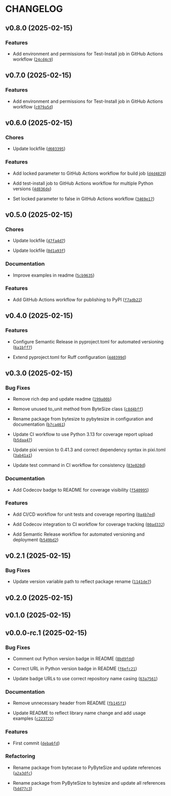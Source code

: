 # CHANGELOG


## v0.8.0 (2025-02-15)

### Features

- Add environment and permissions for Test-Install job in GitHub Actions workflow
  ([`24cd4c9`](https://github.com/jjjermiah/ByteSize/commit/24cd4c996b22189672521a01322999e539d597d8))


## v0.7.0 (2025-02-15)

### Features

- Add environment and permissions for Test-Install job in GitHub Actions workflow
  ([`c079a5d`](https://github.com/jjjermiah/ByteSize/commit/c079a5d28848b06ebdf223c90382f9d170e9e5d5))


## v0.6.0 (2025-02-15)

### Chores

- Update lockfile
  ([`d603395`](https://github.com/jjjermiah/ByteSize/commit/d603395134ba244b17eefa3a01c785a592fb9762))

### Features

- Add locked parameter to GitHub Actions workflow for build job
  ([`d4d4829`](https://github.com/jjjermiah/ByteSize/commit/d4d482999ff3d5dec615ac445eec608be1a99444))

- Add test-install job to GitHub Actions workflow for multiple Python versions
  ([`4d836de`](https://github.com/jjjermiah/ByteSize/commit/4d836dea48bac3a22c9a31de4b498f58e82e5b98))

- Set locked parameter to false in GitHub Actions workflow
  ([`3469e17`](https://github.com/jjjermiah/ByteSize/commit/3469e171c2a60567a5765b3e2487fb66837c9a31))


## v0.5.0 (2025-02-15)

### Chores

- Update lockfile
  ([`47fa4d7`](https://github.com/jjjermiah/ByteSize/commit/47fa4d706df9bbb1788385d3971cc35af0355bd8))

- Update lockfile
  ([`0d1a93f`](https://github.com/jjjermiah/ByteSize/commit/0d1a93f2684850a44dc680c523e2df5353337bb7))

### Documentation

- Improve examples in readme
  ([`5cb9635`](https://github.com/jjjermiah/ByteSize/commit/5cb96354bb66a3f30b496f29346f71a038ee731d))

### Features

- Add GitHub Actions workflow for publishing to PyPI
  ([`f7adb22`](https://github.com/jjjermiah/ByteSize/commit/f7adb22ab81e7c8365e5e40fce3fa0bdcb64e641))


## v0.4.0 (2025-02-15)

### Features

- Configure Semantic Release in pyproject.toml for automated versioning
  ([`6a1bff7`](https://github.com/jjjermiah/ByteSize/commit/6a1bff73b0906b0a6daebaecb6c0d78c5a2be84a))

- Extend pyproject.toml for Ruff configuration
  ([`440399d`](https://github.com/jjjermiah/ByteSize/commit/440399dd01cb93a7d19663c46a637c9e359ced33))


## v0.3.0 (2025-02-15)

### Bug Fixes

- Remove rich dep and update readme
  ([`199a00b`](https://github.com/jjjermiah/ByteSize/commit/199a00b44e4e8b3dcfe578ccba02294b2c271aa1))

- Remove unused to_unit method from ByteSize class
  ([`c8d4bff`](https://github.com/jjjermiah/ByteSize/commit/c8d4bff7b6476de81157e96f15436fcb143877f3))

- Rename package from bytesize to pybytesize in configuration and documentation
  ([`b7ca461`](https://github.com/jjjermiah/ByteSize/commit/b7ca4615359d356f224ec07ad6f6e5a14e37f0ae))

- Update CI workflow to use Python 3.13 for coverage report upload
  ([`b5daa47`](https://github.com/jjjermiah/ByteSize/commit/b5daa47e7f35b3a29e2d9fbe71019e1eeca54c44))

- Update pixi version to 0.41.3 and correct dependency syntax in pixi.toml
  ([`3ab41a1`](https://github.com/jjjermiah/ByteSize/commit/3ab41a12a0016520de9f965813dbb94297ccd423))

- Update test command in CI workflow for consistency
  ([`83e020d`](https://github.com/jjjermiah/ByteSize/commit/83e020d18493f9dbee1b4cacc8b0bc5680e14c02))

### Documentation

- Add Codecov badge to README for coverage visibility
  ([`f540995`](https://github.com/jjjermiah/ByteSize/commit/f54099534f90dedb94eaa380c459460354d9ac4c))

### Features

- Add CI/CD workflow for unit tests and coverage reporting
  ([`0a4b7ed`](https://github.com/jjjermiah/ByteSize/commit/0a4b7eddba08ff7587d47d29a27423561ae16104))

- Add Codecov integration to CI workflow for coverage tracking
  ([`00ad332`](https://github.com/jjjermiah/ByteSize/commit/00ad33252d4251bc08cfed84ba862b562333031b))

- Add Semantic Release workflow for automated versioning and deployment
  ([`b549bd2`](https://github.com/jjjermiah/ByteSize/commit/b549bd2df6ce2649945fe98f4eac10191f96e31c))


## v0.2.1 (2025-02-15)

### Bug Fixes

- Update version variable path to reflect package rename
  ([`1141de7`](https://github.com/jjjermiah/ByteSize/commit/1141de70112334e02cf1646202ee7d70b79d31f7))


## v0.2.0 (2025-02-15)


## v0.1.0 (2025-02-15)


## v0.0.0-rc.1 (2025-02-15)

### Bug Fixes

- Comment out Python version badge in README
  ([`8bd9fdd`](https://github.com/jjjermiah/ByteSize/commit/8bd9fdd946b1483e404b04295864b234221907ca))

- Correct URL in Python version badge in README
  ([`f6efc21`](https://github.com/jjjermiah/ByteSize/commit/f6efc211a63d9e979c110f5d929db038cd26cb4d))

- Update badge URLs to use correct repository name casing
  ([`63a7561`](https://github.com/jjjermiah/ByteSize/commit/63a7561f9762ac8b9ed8f5084070c85400c1d1dc))

### Documentation

- Remove unnecessary header from README
  ([`fb145f1`](https://github.com/jjjermiah/ByteSize/commit/fb145f1e128d5955f373dacea529e15f16c40cd8))

- Update README to reflect library name change and add usage examples
  ([`c223722`](https://github.com/jjjermiah/ByteSize/commit/c223722f3e26f00cf273b793e94887de60ab3731))

### Features

- First commit
  ([`deba6fd`](https://github.com/jjjermiah/ByteSize/commit/deba6fdd2f2f80ba545e979d748744fd32a2dfd7))

### Refactoring

- Rename package from bytecase to PyByteSize and update references
  ([`a2a3dfc`](https://github.com/jjjermiah/ByteSize/commit/a2a3dfcfe3e201a3ed04fb0224238efbfd43d4ad))

- Rename package from PyByteSize to bytesize and update all references
  ([`5dd77c3`](https://github.com/jjjermiah/ByteSize/commit/5dd77c3c4545d8055e64db7a0b1f164e72301441))
